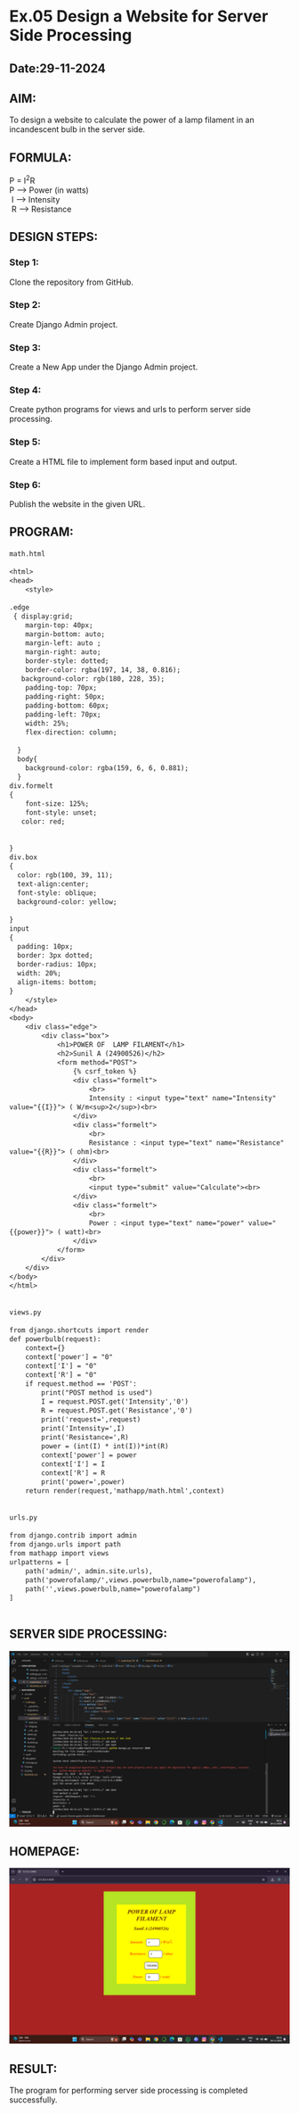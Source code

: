 # Ex.05 Design a Website for Server Side Processing
## Date:29-11-2024

## AIM:
 To design a website to calculate the power of a lamp filament in an incandescent bulb in the server side. 


## FORMULA:
P = I<sup>2</sup>R
<br> P --> Power (in watts)
<br> I --> Intensity
<br> R --> Resistance

## DESIGN STEPS:

### Step 1:
Clone the repository from GitHub.

### Step 2:
Create Django Admin project.

### Step 3:
Create a New App under the Django Admin project.

### Step 4:
Create python programs for views and urls to perform server side processing.

### Step 5:
Create a HTML file to implement form based input and output.

### Step 6:
Publish the website in the given URL.

## PROGRAM:
```
math.html

<html>
<head>
    <style>

.edge
 { display:grid;
    margin-top: 40px;
    margin-bottom: auto;
    margin-left: auto ;
    margin-right: auto;
    border-style: dotted;
    border-color: rgba(197, 14, 38, 0.816);
   background-color: rgb(180, 228, 35);
    padding-top: 70px;
    padding-right: 50px;
    padding-bottom: 60px;
    padding-left: 70px;
    width: 25%;
    flex-direction: column;
    
  }
  body{
    background-color: rgba(159, 6, 6, 0.881);
  }
div.formelt
{
    font-size: 125%;
    font-style: unset;
   color: red;
  
    
}
div.box
{
  color: rgb(100, 39, 11);
  text-align:center;
  font-style: oblique;
  background-color: yellow;
  
}
input
{
  padding: 10px;
  border: 3px dotted;
  border-radius: 10px;
  width: 20%;
  align-items: bottom;
}
    </style>
</head>
<body>
    <div class="edge">
        <div class="box">
            <h1>POWER OF  LAMP FILAMENT</h1>
            <h2>Sunil A (24900526)</h2>
            <form method="POST">
                {% csrf_token %}
                <div class="formelt">
                    <br>
                    Intensity : <input type="text" name="Intensity" value="{{I}}"> ( W/m<sup>2</sup>)<br>
                </div>
                <div class="formelt">
                    <br>
                    Resistance : <input type="text" name="Resistance" value="{{R}}"> ( ohm)<br>
                </div>
                <div class="formelt">
                    <br>
                    <input type="submit" value="Calculate"><br>
                </div>
                <div class="formelt">
                    <br>
                    Power : <input type="text" name="power" value="{{power}}"> ( watt)<br>
                </div>
            </form>
        </div>
    </div>
</body>
</html>


views.py

from django.shortcuts import render 
def powerbulb(request): 
    context={} 
    context['power'] = "0" 
    context['I'] = "0" 
    context['R'] = "0" 
    if request.method == 'POST': 
        print("POST method is used")
        I = request.POST.get('Intensity','0')
        R = request.POST.get('Resistance','0')
        print('request=',request) 
        print('Intensity=',I) 
        print('Resistance=',R) 
        power = (int(I) * int(I))*int(R)
        context['power'] = power 
        context['I'] = I
        context['R'] = R
        print('power=',power) 
    return render(request,'mathapp/math.html',context)


urls.py

from django.contrib import admin 
from django.urls import path 
from mathapp import views 
urlpatterns = [ 
    path('admin/', admin.site.urls), 
    path('powerofalamp/',views.powerbulb,name="powerofalamp"),
    path('',views.powerbulb,name="powerofalamp")
]


```


## SERVER SIDE PROCESSING:
![alt text](<mathapp vs.png>)

## HOMEPAGE:
![alt text](mathapp.png)
## RESULT:
The program for performing server side processing is completed successfully.
